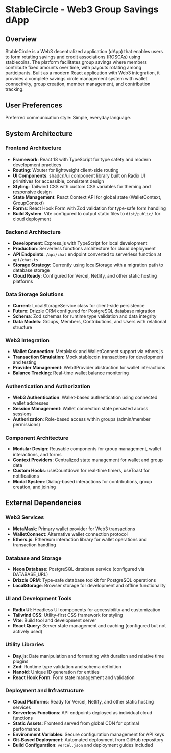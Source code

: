 # StableCircle - Web3 Group Savings dApp

## Overview

StableCircle is a Web3 decentralized application (dApp) that enables users to form rotating savings and credit associations (ROSCAs) using stablecoins. The platform facilitates group savings where members contribute fixed amounts over time, with payouts rotating among participants. Built as a modern React application with Web3 integration, it provides a complete savings circle management system with wallet connectivity, group creation, member management, and contribution tracking.

## User Preferences

Preferred communication style: Simple, everyday language.

## System Architecture

### Frontend Architecture
- **Framework**: React 18 with TypeScript for type safety and modern development practices
- **Routing**: Wouter for lightweight client-side routing
- **UI Components**: shadcn/ui component library built on Radix UI primitives for accessible, consistent design
- **Styling**: Tailwind CSS with custom CSS variables for theming and responsive design
- **State Management**: React Context API for global state (WalletContext, GroupContext)
- **Forms**: React Hook Form with Zod validation for type-safe form handling
- **Build System**: Vite configured to output static files to `dist/public/` for cloud deployment

### Backend Architecture
- **Development**: Express.js with TypeScript for local development
- **Production**: Serverless functions architecture for cloud deployment
- **API Endpoints**: `/api/chat` endpoint converted to serverless function at `api/chat.ts`
- **Storage Strategy**: Currently using localStorage with a migration path to database storage
- **Cloud Ready**: Configured for Vercel, Netlify, and other static hosting platforms

### Data Storage Solutions
- **Current**: LocalStorageService class for client-side persistence
- **Future**: Drizzle ORM configured for PostgreSQL database migration
- **Schema**: Zod schemas for runtime type validation and data integrity
- **Data Models**: Groups, Members, Contributions, and Users with relational structure

### Web3 Integration
- **Wallet Connection**: MetaMask and WalletConnect support via ethers.js
- **Transaction Simulation**: Mock stablecoin transactions for development and testing
- **Provider Management**: Web3Provider abstraction for wallet interactions
- **Balance Tracking**: Real-time wallet balance monitoring

### Authentication and Authorization
- **Web3 Authentication**: Wallet-based authentication using connected wallet addresses
- **Session Management**: Wallet connection state persisted across sessions
- **Authorization**: Role-based access within groups (admin/member permissions)

### Component Architecture
- **Modular Design**: Reusable components for group management, wallet interactions, and forms
- **Context Providers**: Centralized state management for wallet and group data
- **Custom Hooks**: useCountdown for real-time timers, useToast for notifications
- **Modal System**: Dialog-based interactions for contributions, group creation, and joining

## External Dependencies

### Web3 Services
- **MetaMask**: Primary wallet provider for Web3 transactions
- **WalletConnect**: Alternative wallet connection protocol
- **Ethers.js**: Ethereum interaction library for wallet operations and transaction handling

### Database and Storage
- **Neon Database**: PostgreSQL database service (configured via DATABASE_URL)
- **Drizzle ORM**: Type-safe database toolkit for PostgreSQL operations
- **LocalStorage**: Browser storage for development and offline functionality

### UI and Development Tools
- **Radix UI**: Headless UI components for accessibility and customization
- **Tailwind CSS**: Utility-first CSS framework for styling
- **Vite**: Build tool and development server
- **React Query**: Server state management and caching (configured but not actively used)

### Utility Libraries
- **Day.js**: Date manipulation and formatting with duration and relative time plugins
- **Zod**: Runtime type validation and schema definition
- **Nanoid**: Unique ID generation for entities
- **React Hook Form**: Form state management and validation

### Deployment and Infrastructure
- **Cloud Platforms**: Ready for Vercel, Netlify, and other static hosting services
- **Serverless Functions**: API endpoints deployed as individual cloud functions
- **Static Assets**: Frontend served from global CDN for optimal performance
- **Environment Variables**: Secure configuration management for API keys
- **Git-Based Deployment**: Automated deployment from GitHub repository
- **Build Configuration**: `vercel.json` and deployment guides included